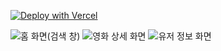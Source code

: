 [![Deploy with Vercel](https://vercel.com/button)](https://your-project.vercel.app)

![홈 화면(검색 창)](./screenshoot/home.png)
![영화 상세 화면](./screenshoot/detail.png)
![유저 정보 화면](./scrrenshoot/1.)
